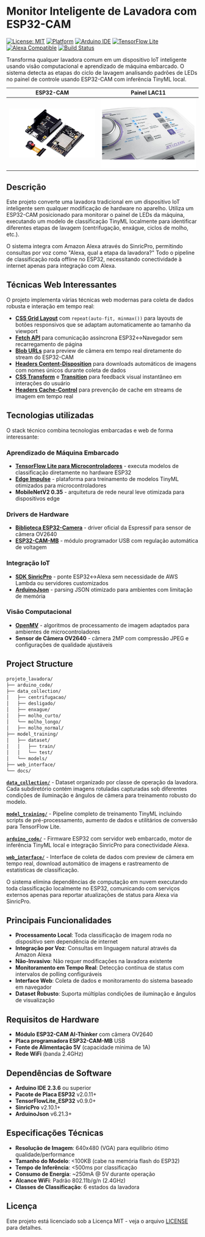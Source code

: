 # Monitor Inteligente de Lavadora com ESP32-CAM

[![License: MIT](https://img.shields.io/badge/License-MIT-yellow.svg)](https://opensource.org/licenses/MIT)
[![Platform](https://img.shields.io/badge/Platform-ESP32-blue.svg)](https://espressif.com/)
[![Arduino IDE](https://img.shields.io/badge/Arduino%20IDE-2.3.6-green.svg)](https://www.arduino.cc/)
[![TensorFlow Lite](https://img.shields.io/badge/ML-TensorFlow%20Lite-orange.svg)](https://www.tensorflow.org/lite)
[![Alexa Compatible](https://img.shields.io/badge/Voice-Alexa%20Compatible-00CAFF.svg)](https://developer.amazon.com/alexa)
[![Build Status](https://img.shields.io/badge/Build-Passing-brightgreen.svg)]()

Transforma qualquer lavadora comum em um dispositivo IoT inteligente usando visão computacional e aprendizado de máquina embarcado. O sistema detecta as etapas do ciclo de lavagem analisando padrões de LEDs no painel de controle usando ESP32-CAM com inferência TinyML local.

| ESP32-CAM | Painel LAC11 |
|-----------|--------------|
| ![](/images/esp32-cam-mb.jpg) | ![](/images/lac11.jpg) |


## Descrição

Este projeto converte uma lavadora tradicional em um dispositivo IoT inteligente sem qualquer modificação de hardware no aparelho. Utiliza um ESP32-CAM posicionado para monitorar o painel de LEDs da máquina, executando um modelo de classificação TinyML localmente para identificar diferentes etapas de lavagem (centrifugação, enxágue, ciclos de molho, etc.).

O sistema integra com Amazon Alexa através do SinricPro, permitindo consultas por voz como "Alexa, qual a etapa da lavadora?" Todo o pipeline de classificação roda offline no ESP32, necessitando conectividade à internet apenas para integração com Alexa.

## Técnicas Web Interessantes

O projeto implementa várias técnicas web modernas para coleta de dados robusta e interação em tempo real:

- **[CSS Grid Layout](https://developer.mozilla.org/pt-BR/docs/Web/CSS/CSS_Grid_Layout)** com `repeat(auto-fit, minmax())` para layouts de botões responsivos que se adaptam automaticamente ao tamanho da viewport
- **[Fetch API](https://developer.mozilla.org/pt-BR/docs/Web/API/Fetch_API)** para comunicação assíncrona ESP32↔Navegador sem recarregamento de página
- **[Blob URLs](https://developer.mozilla.org/en-US/docs/Web/API/URL/createObjectURL)** para preview de câmera em tempo real diretamente do stream do ESP32-CAM
- **[Headers Content-Disposition](https://developer.mozilla.org/pt-BR/docs/Web/HTTP/Headers/Content-Disposition)** para downloads automáticos de imagens com nomes únicos durante coleta de dados
- **[CSS Transform](https://developer.mozilla.org/pt-BR/docs/Web/CSS/transform)** e **[Transition](https://developer.mozilla.org/pt-BR/docs/Web/CSS/transition)** para feedback visual instantâneo em interações do usuário
- **[Headers Cache-Control](https://developer.mozilla.org/pt-BR/docs/Web/HTTP/Headers/Cache-Control)** para prevenção de cache em streams de imagem em tempo real

## Tecnologias utilizadas

O stack técnico combina tecnologias embarcadas e web de forma interessante:

### Aprendizado de Máquina Embarcado
- **[TensorFlow Lite para Microcontroladores](https://www.tensorflow.org/lite/microcontrollers)** - executa modelos de classificação diretamente no hardware ESP32
- **[Edge Impulse](https://edgeimpulse.com/)** - plataforma para treinamento de modelos TinyML otimizados para microcontroladores
- **MobileNetV2 0.35** - arquitetura de rede neural leve otimizada para dispositivos edge

### Drivers de Hardware
- **[Biblioteca ESP32-Camera](https://github.com/espressif/esp32-camera)** - driver oficial da Espressif para sensor de câmera OV2640
- **[ESP32-CAM-MB](https://github.com/Freenove/Freenove_ESP32_WROVER_Board)** - módulo programador USB com regulação automática de voltagem

### Integração IoT
- **[SDK SinricPro](https://github.com/sinricpro/esp8266-esp32-sdk)** - ponte ESP32↔Alexa sem necessidade de AWS Lambda ou servidores customizados
- **[ArduinoJson](https://github.com/bblanchon/ArduinoJson)** - parsing JSON otimizado para ambientes com limitação de memória

### Visão Computacional
- **[OpenMV](https://openmv.io/)** - algoritmos de processamento de imagem adaptados para ambientes de microcontroladores
- **Sensor de Câmera OV2640** - câmera 2MP com compressão JPEG e configurações de qualidade ajustáveis

## Project Structure

```
projeto_lavadora/
├── arduino_code/
├── data_collection/
│   ├── centrifugacao/
│   ├── desligado/
│   ├── enxague/
│   ├── molho_curto/
│   └── molho_longo/
│   ├── molho_normal/
├── model_training/
│   ├── dataset/
│   │   ├── train/
│   │   └── test/
│   └── models/
├── web_interface/
└── docs/
```

**[`data_collection/`](./data_collection/)** - Dataset organizado por classe de operação da lavadora. Cada subdiretório contém imagens rotuladas capturadas sob diferentes condições de iluminação e ângulos de câmera para treinamento robusto do modelo.

**[`model_training/`](./model_training/)** - Pipeline completo de treinamento TinyML incluindo scripts de pré-processamento, aumento de dados e utilitários de conversão para TensorFlow Lite.

**[`arduino_code/`](./arduino_code/)** - Firmware ESP32 com servidor web embarcado, motor de inferência TinyML local e integração SinricPro para conectividade Alexa.

**[`web_interface/`](./web_interface/)** - Interface de coleta de dados com preview de câmera em tempo real, download automático de imagens e rastreamento de estatísticas de classificação.

O sistema elimina dependências de computação em nuvem executando toda classificação localmente no ESP32, comunicando com serviços externos apenas para reportar atualizações de status para Alexa via SinricPro.

## Principais Funcionalidades

- **Processamento Local**: Toda classificação de imagem roda no dispositivo sem dependência de internet
- **Integração por Voz**: Consultas em linguagem natural através da Amazon Alexa
- **Não-Invasivo**: Não requer modificações na lavadora existente
- **Monitoramento em Tempo Real**: Detecção contínua de status com intervalos de polling configuráveis
- **Interface Web**: Coleta de dados e monitoramento do sistema baseado em navegador
- **Dataset Robusto**: Suporta múltiplas condições de iluminação e ângulos de visualização

## Requisitos de Hardware

- **Módulo ESP32-CAM AI-Thinker** com câmera OV2640
- **Placa programadora ESP32-CAM-MB** USB
- **Fonte de Alimentação 5V** (capacidade mínima de 1A)
- **Rede WiFi** (banda 2.4GHz)

## Dependências de Software

- **Arduino IDE 2.3.6** ou superior
- **Pacote de Placa ESP32** v2.0.11+
- **TensorFlowLite_ESP32** v0.9.0+
- **SinricPro** v2.10.1+
- **ArduinoJson** v6.21.3+

## Especificações Técnicas

- **Resolução de Imagem**: 640x480 (VGA) para equilíbrio ótimo qualidade/performance
- **Tamanho do Modelo**: <100KB (cabe na memória flash do ESP32)
- **Tempo de Inferência**: <500ms por classificação
- **Consumo de Energia**: ~250mA @ 5V durante operação
- **Alcance WiFi**: Padrão 802.11b/g/n (2.4GHz)
- **Classes de Classificação**: 6 estados da lavadora

## Licença

Este projeto está licenciado sob a Licença MIT - veja o arquivo [LICENSE](LICENSE) para detalhes.
